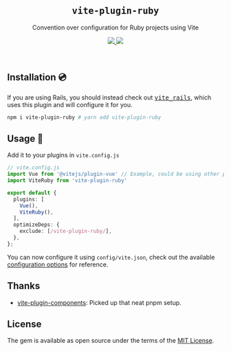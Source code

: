 <h2 align='center'><samp>vite-plugin-ruby</samp></h2>

<p align='center'>Convention over configuration for Ruby projects using Vite</p>

<p align='center'>
  <a href='https://www.npmjs.com/package/vite-plugin-ruby'>
    <img src='https://img.shields.io/npm/v/vite-plugin-ruby?color=222&style=flat-square'>
  </a>
  <a href='https://github.com/ElMassimo/vite_rails/blob/master/LICENSE.txt'>
    <img src='https://img.shields.io/badge/license-MIT-blue.svg'>
  </a>
</p>

<br>

[vite_rails]: https://github.com/ElMassimo/vite_rails
[configuration options]: https://github.com/ElMassimo/vite_rails

## Installation 💿

If you are using Rails, you should instead check out [<kbd>vite_rails</kbd>][vite_rails],
which uses this plugin and will configure it for you.

```bash
npm i vite-plugin-ruby # yarn add vite-plugin-ruby
```

## Usage 🚀

Add it to your plugins in `vite.config.js`

```ts
// vite.config.js
import Vue from '@vitejs/plugin-vue' // Example, could be using other plugins.
import ViteRuby from 'vite-plugin-ruby'

export default {
  plugins: [
    Vue(),
    ViteRuby(),
  ],
  optimizeDeps: {
    exclude: [/vite-plugin-ruby/],
  },
};
```

You can now configure it using `config/vite.json`, check out the available
[configuration options] for reference.


## Thanks

- [vite-plugin-components](https://github.com/antfu/vite-plugin-components): Picked up that neat pnpm setup.

## License

The gem is available as open source under the terms of the [MIT License](https://opensource.org/licenses/MIT).
